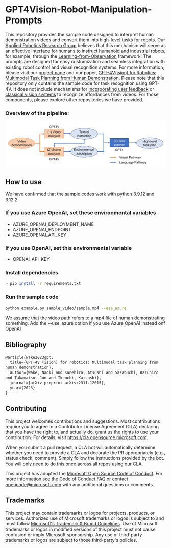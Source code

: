 # GPT4Vision-Robot-Manipulation-Prompts
This repository provides the sample code designed to interpret human demonstration videos and convert them into high-level tasks for robots. Our [Applied Robotics Research Group](https://www.microsoft.com/en-us/research/group/applied-robotics-research/) believes that this mechanism will serve as an effective interface for humans to instruct humanoid and industrial robots, for example, through the [Learning-from-Observation](https://www.microsoft.com/en-us/research/project/interactive-learning-from-observation/) framework.
The prompts are designed for easy customization and seamless integration with existing robot control and visual recognition systems.
For more information, please visit our [project page](https://microsoft.github.io/GPT4Vision-Robot-Manipulation-Prompts/) and our paper, [GPT-4V(ision) for Robotics: Multimodal Task Planning from Human Demonstration](https://arxiv.org/abs/2311.12015).
Please note that this repository only contains the sample code for task recognition using GPT-4V. It does not include mechanisms for [incorporating user feedback](https://github.com/microsoft/ChatGPT-Robot-Manipulation-Prompts) or [classical vision systems](https://github.com/microsoft/analyzer-for-robot-teaching-demonstrations) to recognize affordances from videos. For those components, please explore other repositories we have provided.
### Overview of the pipeline:
![LfO pipeline](./src/pipeline.jpg)

## How to use
We have confirmed that the sample codes work with python 3.9.12 and 3.12.2
### If you use Azure OpenAI, set these environmental variables
- AZURE_OPENAI_DEPLOYMENT_NAME
- AZURE_OPENAI_ENDPOINT
- AZURE_OPENAI_API_KEY
### If you use OpenAI, set this environmental variable
- OPENAI_API_KEY

### Install dependencies
```bash
> pip install -r requirements.txt
```

### Run the sample code
```bash
python example.py sample_video/sample.mp4 --use_azure
```
We assume that the video path refers to a mp4 file of human demonstrating something. Add the --use_azure option if you use Azure OpenAI instead onf OpenAI

## Bibliography
```
@article{wake2023gpt,
  title={GPT-4V (ision) for robotics: Multimodal task planning from human demonstration},
  author={Wake, Naoki and Kanehira, Atsushi and Sasabuchi, Kazuhiro and Takamatsu, Jun and Ikeuchi, Katsushi},
  journal={arXiv preprint arXiv:2311.12015},
  year={2023}
}
```

## Contributing

This project welcomes contributions and suggestions.  Most contributions require you to agree to a
Contributor License Agreement (CLA) declaring that you have the right to, and actually do, grant us
the rights to use your contribution. For details, visit https://cla.opensource.microsoft.com.

When you submit a pull request, a CLA bot will automatically determine whether you need to provide
a CLA and decorate the PR appropriately (e.g., status check, comment). Simply follow the instructions
provided by the bot. You will only need to do this once across all repos using our CLA.

This project has adopted the [Microsoft Open Source Code of Conduct](https://opensource.microsoft.com/codeofconduct/).
For more information see the [Code of Conduct FAQ](https://opensource.microsoft.com/codeofconduct/faq/) or
contact [opencode@microsoft.com](mailto:opencode@microsoft.com) with any additional questions or comments.

## Trademarks

This project may contain trademarks or logos for projects, products, or services. Authorized use of Microsoft 
trademarks or logos is subject to and must follow 
[Microsoft's Trademark & Brand Guidelines](https://www.microsoft.com/en-us/legal/intellectualproperty/trademarks/usage/general).
Use of Microsoft trademarks or logos in modified versions of this project must not cause confusion or imply Microsoft sponsorship.
Any use of third-party trademarks or logos are subject to those third-party's policies.
